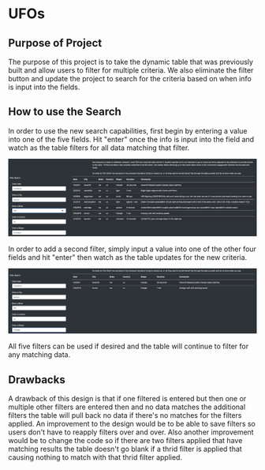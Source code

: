 # UFOs

## Purpose of Project

The purpose of this project is to take the dynamic table that was previously built and allow users to filter for multiple criteria. We also eliminate the filter button and update the project to search for the criteria based on when info is input into the fields.

## How to use the Search

In order to use the new search capabilities, first begin by entering a value into one of the five fields. Hit "enter" once the info is input into the field and watch as the table filters for all data matching that filter. 

![](/filter_images/one_filter.png)

In order to add a second filter, simply input a value into one of the other four fields and hit "enter" then watch as the table updates for the new criteria.

![](/filter_images/two_filters.png)

All five filters can be used if desired and the table will continue to filter for any matching data. 

## Drawbacks

A drawback of this design is that if one filtered is entered but then one or multiple other filters are entered then and no data matches the additional filters the table will pull back no data if there's no matches for the filters applied. An improvement to the design would be to be able to save filters so users don't have to reapply filters over and over. Also another improvement would be to change the code so if there are two filters applied that have matching results the table doesn't go blank if a thrid filter is applied that causing nothing to match with that thrid filter applied. 
